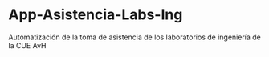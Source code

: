 # App-Asistencia-Labs-Ing
Automatización de la toma de asistencia de los laboratorios de ingeniería de la CUE AvH
